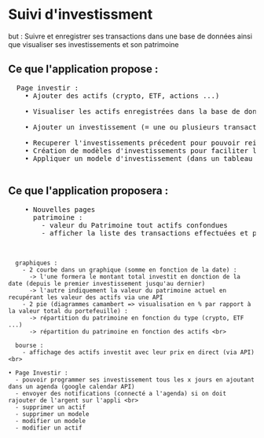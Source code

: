 <h1>Suivi d'investissment</h1>
<p>but : Suivre et enregistrer ses transactions dans une base de données ainsi que visualiser ses investissements et son patrimoine</p>

<h2>Ce que l'application propose :</h2>
  <pre>
  Page investir :
    • Ajouter des actifs (crypto, ETF, actions ...) <br>
    • Visualiser les actifs enregistrées dans la base de données <br>
    • Ajouter un investissement (= une ou plusieurs transactions) en indiquant simplement le prix d'achat, la quantité et la date <br>
    • Recuperer l'investissements précedent pour pouvoir reinvestir la même chose ou simplement pour visualiser
    • Création de modèles d'investissements pour faciliter l'investissement DCA avec l'enregistrement de transactions (afficher les actifs, leur type, ainsi que la quantité mais pas le prix)
    • Appliquer un modele d'investissement (dans un tableau modifiable)
  </pre>


<h2>Ce que l'application proposera :</h2>
  <pre>
    • Nouvelles pages
      patrimoine :
        - valeur du Patrimoine tout actifs confondues
        - afficher la liste des transactions effectuées et pouvoir filtrer en fonction du type/nom/date <br>

      graphiques :
        - 2 courbe dans un graphique (somme en fonction de la date) : 
          -> l'une formera le montant total investit en donction de la date (depuis le premier investissement jusqu'au dernier)
          -> l'autre indiquement la valeur du patrimoine actuel en recupérant les valeur des actifs via une API 
        - 2 pie (diagrammes camambert => visualisation en % par rapport à la valeur total du portefeuille) : 
          -> répartition du patrimoine en fonction du type (crypto, ETF ...) 
          -> répartition du patrimoine en fonction des actifs <br>

      bourse :
        - affichage des actifs investit avec leur prix en direct (via API) <br>

    • Page Investir :
      - pouvoir programmer ses investissement tous les x jours en ajoutant dans un agenda (google calendar API)
      - envoyer des notifications (connecté a l'agenda) si on doit rajouter de l'argent sur l'appli <br>
      - supprimer un actif
      - supprimer un modele
      - modifier un modele
      - modifier un actif
  </pre>
